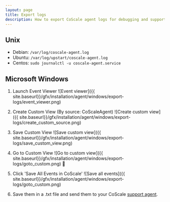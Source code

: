 ```yaml
---
layout: page
title: Export logs
description: How to export CoScale agent logs for debugging and support on Linux.
---
```


## Unix

* Debian: `/var/log/coscale-agent.log`
* Ubuntu: `/var/log/upstart/coscale-agent.log`
* Centos: `sudo journalctl -u coscale-agent.service`

## Microsoft Windows

1. Launch Event Viewer
![Event viewer]({{ site.baseurl}}/gfx/installation/agent/windows/export-logs/event_viewer.png)

2. Create Custom View (By source: CoScaleAgent)
![Create custom view]({{ site.baseurl}}/gfx/installation/agent/windows/export-logs/create_custom_source.png)

3. Save Custom View
![Save custom view]({{ site.baseurl}}/gfx/installation/agent/windows/export-logs/save_custom_view.png)

4. Go to Custom View
![Go to custom view]({{ site.baseurl}}/gfx/installation/agent/windows/export-logs/goto_custom.png)

5. Click 'Save All Events in CoScale'
![Save all events]({{ site.baseurl}}/gfx/installation/agent/windows/export-logs/goto_custom.png)

6. Save them in a .txt file and send them to your CoScale <a href="mailto:info@coscale.com" class="js-support">support agent</a>.
